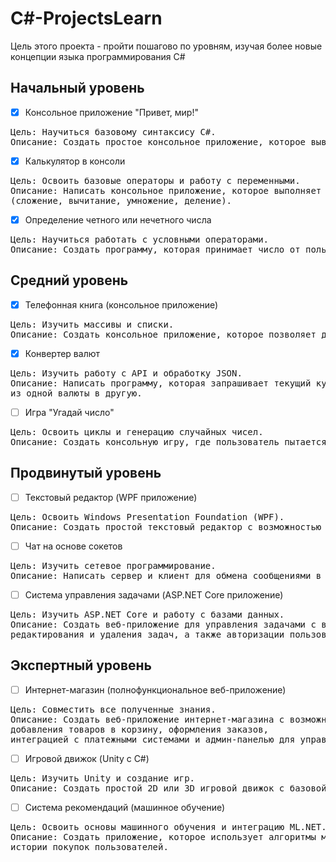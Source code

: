 # C#-ProjectsLearn

Цель этого проекта - пройти пошагово по уровням, изучая более новые концепции языка программирования C#

<h2> Начальный уровень </h2>

- [x] Консольное приложение "Привет, мир!"

<pre>Цель: Научиться базовому синтаксису C#.
Описание: Создать простое консольное приложение, которое выводит строку "Привет, мир!".</pre>

- [x] Калькулятор в консоли

<pre>Цель: Освоить базовые операторы и работу с переменными.
Описание: Написать консольное приложение, которое выполняет базовые арифметические операции 
(сложение, вычитание, умножение, деление).</pre>

- [x] Определение четного или нечетного числа

<pre>Цель: Научиться работать с условными операторами.
Описание: Создать программу, которая принимает число от пользователя и определяет, является ли оно четным или нечетным.</pre>

<h2>Средний уровень</h2>

- [x] Телефонная книга (консольное приложение)

<pre>Цель: Изучить массивы и списки.
Описание: Создать консольное приложение, которое позволяет добавлять, удалять и искать контакты в телефонной книге.</pre>

- [x] Конвертер валют

<pre>Цель: Изучить работу с API и обработку JSON.
Описание: Написать программу, которая запрашивает текущий курс валют из интернета и конвертирует введенную пользователем сумму
из одной валюты в другую.</pre>

- [ ] Игра "Угадай число"

<pre>Цель: Освоить циклы и генерацию случайных чисел.
Описание: Создать консольную игру, где пользователь пытается угадать случайное число, загаданное программой.</pre>

<h2>Продвинутый уровень</h2>

- [ ] Текстовый редактор (WPF приложение)

<pre>Цель: Освоить Windows Presentation Foundation (WPF).
Описание: Создать простой текстовый редактор с возможностью открывать, редактировать и сохранять текстовые файлы.</pre>

- [ ] Чат на основе сокетов

<pre>Цель: Изучить сетевое программирование.
Описание: Написать сервер и клиент для обмена сообщениями в реальном времени.</pre>

- [ ] Система управления задачами (ASP.NET Core приложение)

<pre>Цель: Изучить ASP.NET Core и работу с базами данных.
Описание: Создать веб-приложение для управления задачами с возможностью добавления,
редактирования и удаления задач, а также авторизации пользователей.</pre>

<h2>Экспертный уровень</h2>

- [ ] Интернет-магазин (полнофункциональное веб-приложение)

<pre>Цель: Совместить все полученные знания.
Описание: Создать веб-приложение интернет-магазина с возможностью регистрации пользователей,
добавления товаров в корзину, оформления заказов,
интеграцией с платежными системами и админ-панелью для управления товарами и заказами.</pre>

- [ ] Игровой движок (Unity с C#)

<pre>Цель: Изучить Unity и создание игр.
Описание: Создать простой 2D или 3D игровой движок с базовой физикой и управлением персонажами.</pre>

- [ ] Система рекомендаций (машинное обучение)

<pre>Цель: Освоить основы машинного обучения и интеграцию ML.NET.
Описание: Создать приложение, которое использует алгоритмы машинного обучения для рекомендаций товаров на основе
истории покупок пользователей.</pre>
